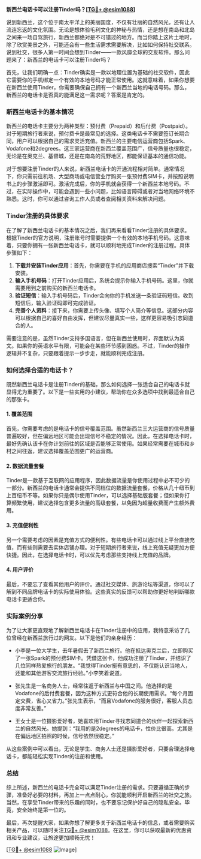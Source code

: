 **新西兰电话卡可以注册Tinder吗？[[TG💪+ @esim1088](https://t.me/s/esim1088)]**

说到新西兰，这个位于南太平洋上的美丽国度，不仅有壮丽的自然风光，还有让人流连忘返的文化氛围。无论是想体验毛利文化的神秘与热情，还是想在南岛和北岛之间来一场自驾旅行，新西兰都绝对是不可错过的地方。而当你踏上这片土地时，除了欣赏美景之外，可能还会有一些生活需求需要解决，比如如何保持社交联系。说到社交，很多人第一时间会想到Tinder——一款风靡全球的交友软件。那么问题来了：新西兰的电话卡可以注册Tinder吗？

首先，让我们明确一点：Tinder确实是一款以地理位置为基础的社交软件，因此它需要你的手机绑定一个有效的本地号码才能正常使用。这就意味着，如果你想要在新西兰使用Tinder，你需要确保自己拥有一个新西兰当地的电话号码。那么，新西兰的电话卡是否真的能满足这一需求呢？答案是肯定的。

### 新西兰电话卡的基本情况

新西兰的电话卡主要分为两种类型：预付费（Prepaid）和后付费（Postpaid）。对于短期旅行者来说，预付费卡是最常见的选择。这类电话卡不需要签订长期合同，用户可以根据自己的需求灵活充值。新西兰的主要电信运营商包括Spark、Vodafone和2degrees。这三家运营商在新西兰覆盖范围广，信号质量也很稳定，无论是在奥克兰、基督城，还是在南岛的荒野地区，都能保证基本的通信功能。

对于想要注册Tinder的人来说，新西兰电话卡的开通流程相对简单。通常情况下，你只需前往机场、大型商场或电信营业厅购买一张预付费SIM卡，并按照说明书上的步骤激活即可。激活完成后，你的手机就会获得一个新西兰本地号码。不过，在实际操作中，可能会遇到一些小问题，比如语言障碍或者对当地网络环境不熟悉。这时，你可以通过咨询工作人员或者查阅相关资料来解决问题。

### Tinder注册的具体要求

在了解了新西兰电话卡的基本情况之后，我们再来看看Tinder注册的具体要求。根据Tinder的官方说明，注册账号时需要提供一个有效的本地手机号码。这意味着，只要你拥有一张新西兰电话卡，就可以顺利地完成Tinder的注册过程。具体步骤如下：

1. **下载并安装Tinder应用**：首先，你需要在手机的应用商店搜索“Tinder”并下载安装。
2. **输入手机号码**：打开Tinder应用后，系统会提示你输入手机号码。这里，你就需要用到之前购买的新西兰电话卡。
3. **验证短信**：输入手机号码后，Tinder会向你的手机发送一条验证码短信。收到短信后，输入验证码即可完成验证。
4. **完善个人资料**：接下来，你需要上传头像、填写个人简介等信息。这部分内容可以根据自己的喜好自由发挥，但建议尽量真实一些，这样更容易吸引志同道合的人。

需要注意的是，虽然Tinder支持多国语言，但在新西兰使用时，界面默认为英文。如果你的英语水平有限，可能会在某些环节感到困惑。不过，Tinder的操作逻辑并不复杂，只要跟着提示一步步走，就能顺利完成注册。

### 如何选择合适的电话卡？

既然新西兰电话卡是注册Tinder的基础，那么如何选择一张适合自己的电话卡就显得尤为重要了。以下是一些实用的小建议，帮助你在众多选项中找到最适合自己的那张卡。

#### 1. 覆盖范围
首先，你需要考虑的是电话卡的信号覆盖范围。虽然新西兰三大运营商的信号质量普遍较好，但在偏远地区可能会出现信号不稳定的情况。因此，在选择电话卡时，最好先确认该卡在你计划前往的区域是否能够正常使用。如果经常需要在城市和乡村之间往返，建议选择覆盖范围更广的运营商。

#### 2. 数据流量套餐
Tinder是一款基于互联网的应用程序，因此数据流量是你使用过程中必不可少的一部分。新西兰的电话卡通常会提供不同档位的数据流量套餐，价格从几十纽币到上百纽币不等。如果你只是偶尔使用Tinder，可以选择基础版套餐；但如果你打算频繁使用，建议选择包含更多流量的高级套餐，以免因为超量收费而产生额外费用。

#### 3. 充值便利性
另一个需要考虑的因素是充值方式的便利性。有些电话卡可以通过线上平台直接充值，而有些则需要去实体店铺办理。对于短期旅行者来说，线上充值无疑更加方便快捷。因此，在选择电话卡时，可以优先考虑那些支持线上充值的品牌。

#### 4. 用户评价
最后，不要忘了查看其他用户的评价。通过社交媒体、旅游论坛等渠道，你可以了解到不同品牌电话卡的实际使用体验。这些真实的反馈可以帮助你更好地判断哪款电话卡更适合你。

### 实际案例分享

为了让大家更直观地了解新西兰电话卡在Tinder注册中的应用，我特意采访了几位曾经在新西兰旅行过的网友。以下是他们的亲身经历：

- 小李是一位大学生，去年暑假去了新西兰旅行。他在抵达奥克兰后，立即购买了一张Spark的预付费SIM卡。凭借这张卡，他成功注册了Tinder，并结识了几位同样热爱旅行的朋友。“我觉得Tinder挺有意思的，不仅能认识当地人，还能和其他游客交流旅行经验。”小李笑着说道。

- 张先生是一名商务人士，经常往返于新西兰与中国之间。他选择的是Vodafone的后付费套餐，因为这种方式更符合他的长期使用需求。“每个月固定交费，省心又省力。”张先生表示，“而且Vodafone的服务很好，客服人员态度非常友善。”

- 王女士是一位摄影爱好者，她喜欢用Tinder寻找志同道合的伙伴一起探索新西兰的自然风光。她提到：“我用的是2degrees的电话卡，性价比很高。尤其是在偏远地区拍照的时候，信号依然很稳定。”

从这些案例中可以看出，无论是学生、商务人士还是摄影爱好者，只要合理选择电话卡，都能轻松实现Tinder的注册和使用。

### 总结

综上所述，新西兰的电话卡完全可以满足Tinder注册的需求。只要遵循正确的步骤，准备好必要的材料，再加上一点点耐心，你就能顺利开启新西兰的社交之旅。当然，在享受Tinder带来的乐趣的同时，也不要忘记保护好自己的隐私安全。毕竟，安全始终是第一位的。

最后，再次提醒大家，如果你想了解更多关于新西兰电话卡的信息，或者需要购买相关产品，可以随时关注[TG💪+ @esim1088](https://t.me/s/esim1088)。在这里，你可以获取最新的优惠资讯和专业建议，让旅途更加顺畅无忧！

[[TG💪+ @esim1088](https://t.me/s/esim1088) ![Image](https://i.postimg.cc/4NQfJmqS/Snipaste-2025-05-13-00-14-12.png)]